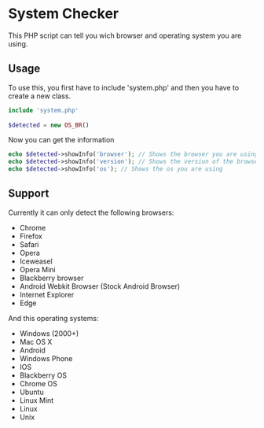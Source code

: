 # System Checker

This PHP script can tell you wich browser and operating system you are using.

Usage
-----
To use this, you first have to include 'system.php' and then you have to create a new class.
```php
include 'system.php'
  
$detected = new OS_BR()
```

Now you can get the information

```php
echo $detected->showInfo('browser'); // Shows the browser you are using
echo $detected->showInfo('version'); // Shows the version of the browser you are using
echo $detected->showInfo('os'); // Shows the os you are using
```

Support
-------
Currently it can only detect the following browsers:
- Chrome
- Firefox
- Safari
- Opera
- Iceweasel
- Opera Mini
- Blackberry browser
- Android Webkit Browser (Stock Android Browser)
- Internet Explorer
- Edge

And this operating systems:
- Windows (2000+)
- Mac OS X
- Android
- Windows Phone
- IOS
- Blackberry OS
- Chrome OS
- Ubuntu
- Linux Mint
- Linux
- Unix
